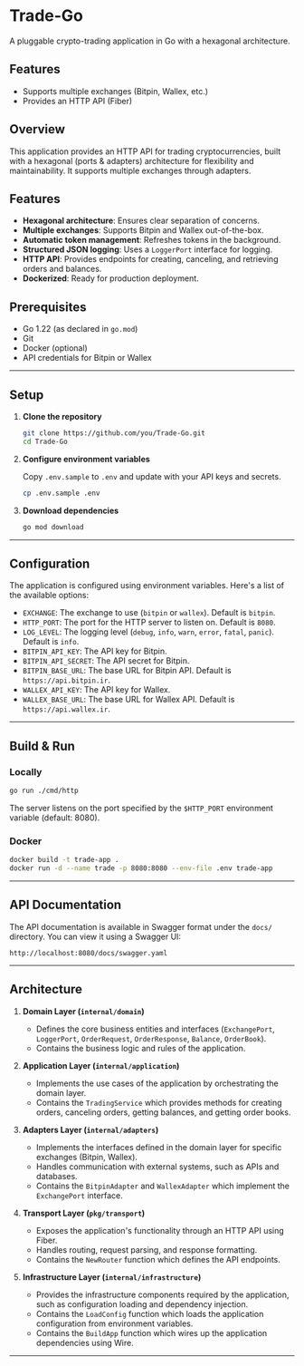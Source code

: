 # Trade-Go

A pluggable crypto-trading application in Go with a hexagonal architecture.

## Features

- Supports multiple exchanges (Bitpin, Wallex, etc.)
- Provides an HTTP API (Fiber)

## Overview

This application provides an HTTP API for trading cryptocurrencies, built with a hexagonal (ports & adapters) architecture for flexibility and maintainability. It supports multiple exchanges through adapters.

## Features

- **Hexagonal architecture**: Ensures clear separation of concerns.
- **Multiple exchanges**: Supports Bitpin and Wallex out-of-the-box.
- **Automatic token management**: Refreshes tokens in the background.
- **Structured JSON logging**: Uses a `LoggerPort` interface for logging.
- **HTTP API**: Provides endpoints for creating, canceling, and retrieving orders and balances.
- **Dockerized**: Ready for production deployment.


## Prerequisites

- Go 1.22 (as declared in `go.mod`)
- Git
- Docker (optional)
- API credentials for Bitpin or Wallex

---

## Setup

1.  **Clone the repository**

    ```bash
    git clone https://github.com/you/Trade-Go.git
    cd Trade-Go
    ```

2.  **Configure environment variables**

    Copy `.env.sample` to `.env` and update with your API keys and secrets.

    ```bash
    cp .env.sample .env
    ```

3.  **Download dependencies**

    ```bash
    go mod download
    ```

---

## Configuration

The application is configured using environment variables. Here's a list of the available options:

-   `EXCHANGE`: The exchange to use (`bitpin` or `wallex`). Default is `bitpin`.
-   `HTTP_PORT`: The port for the HTTP server to listen on. Default is `8080`.
-   `LOG_LEVEL`: The logging level (`debug`, `info`, `warn`, `error`, `fatal`, `panic`). Default is `info`.
-   `BITPIN_API_KEY`: The API key for Bitpin.
-   `BITPIN_API_SECRET`: The API secret for Bitpin.
-   `BITPIN_BASE_URL`: The base URL for Bitpin API. Default is `https://api.bitpin.ir`.
-   `WALLEX_API_KEY`: The API key for Wallex.
-   `WALLEX_BASE_URL`: The base URL for Wallex API. Default is `https://api.wallex.ir`.

---

## Build & Run

### Locally

```bash
go run ./cmd/http
```

The server listens on the port specified by the `$HTTP_PORT` environment variable (default: 8080).

### Docker

```bash
docker build -t trade-app .
docker run -d --name trade -p 8080:8080 --env-file .env trade-app
```

---

## API Documentation

The API documentation is available in Swagger format under the `docs/` directory. You can view it using a Swagger UI:

```
http://localhost:8080/docs/swagger.yaml
```

---

## Architecture

1.  **Domain Layer (`internal/domain`)**

    - Defines the core business entities and interfaces (`ExchangePort`, `LoggerPort`, `OrderRequest`, `OrderResponse`, `Balance`, `OrderBook`).
    - Contains the business logic and rules of the application.

2.  **Application Layer (`internal/application`)**

    - Implements the use cases of the application by orchestrating the domain layer.
    - Contains the `TradingService` which provides methods for creating orders, canceling orders, getting balances, and getting order books.

3.  **Adapters Layer (`internal/adapters`)**

    - Implements the interfaces defined in the domain layer for specific exchanges (Bitpin, Wallex).
    - Handles communication with external systems, such as APIs and databases.
    - Contains the `BitpinAdapter` and `WallexAdapter` which implement the `ExchangePort` interface.

4.  **Transport Layer (`pkg/transport`)**

    - Exposes the application's functionality through an HTTP API using Fiber.
    - Handles routing, request parsing, and response formatting.
    - Contains the `NewRouter` function which defines the API endpoints.

5.  **Infrastructure Layer (`internal/infrastructure`)**

    - Provides the infrastructure components required by the application, such as configuration loading and dependency injection.
    - Contains the `LoadConfig` function which loads the application configuration from environment variables.
    - Contains the `BuildApp` function which wires up the application dependencies using Wire.

---


